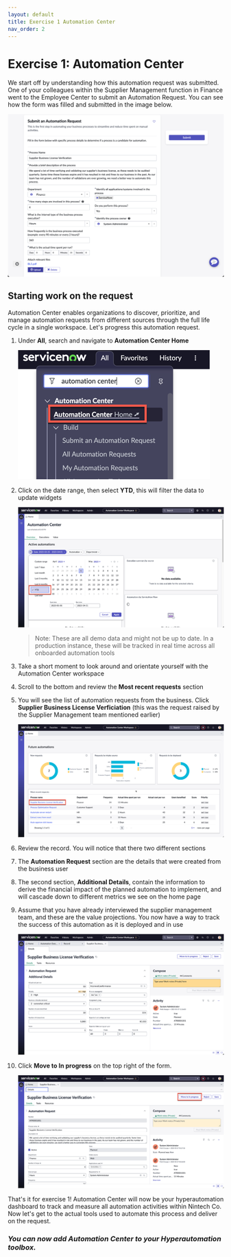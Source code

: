 ```yaml
---
layout: default
title: Exercise 1 Automation Center
nav_order: 2
---
```


# Exercise 1: Automation Center

We start off by understanding how this automation request was submitted. One of your colleagues within the Supplier Management function in Finance went to the Employee Center to submit an Automation Request. You can see how the form was filled and submitted in the image below.

![relative](images/automationrequest.png)

## Starting work on the request

Automation Center enables organizations to discover, prioritize, and manage automation requests from different sources through the full life cycle in a single workspace. Let's progress this automation request.


1. Under **All**, search and navigate to **Automation Center Home**

    ![relative](images/authome.png)

1. Click on the date range, then select **YTD**, this will filter the data to update widgets

    ![relative](images/ytd.png)

    >Note: These are all demo data and might not be up to date. In a production instance, these will be tracked in real time across all onboarded automation tools

1. Take a short moment to look around and orientate yourself with the Automation Center workspace

1. Scroll to the bottom and review the **Most recent requests** section

1. You will see the list of automation requests from the business. Click **Supplier Business License Verficiation** (this was the request raised by the Supplier Management team mentioned earlier)

    ![relative](images/aeworkspace.png)

1. Review the record. You will notice that there two different sections

1. The **Automation Request** section are the details that were created from the business user

1. The second section, **Additional Details**, contain the information to derive the financial impact of the planned automation to implement, and will cascade down to different metrics we see on the home page

1. Assume that you have already interviewed the supplier management team, and these are the value projections. You now have a way to track the success of this automation as it is deployed and in use

    ![relative](images/adddetails.png)

1. Click **Move to In progress** on the top right of the form.

    ![relative](images/inprog.png)

That's it for exercise 1! Automation Center will now be your hyperautomation dashboard to track and measure all automation activities within Nintech Co. Now let's get to the actual tools used to automate this process and deliver on the request.

### ***You can now add Automation Center to your Hyperautomation toolbox.***